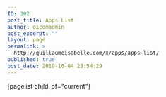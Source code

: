 ```yaml
---
ID: 302
post_title: Apps List
author: gicomadmin
post_excerpt: ""
layout: page
permalink: >
  http://guillaumeisabelle.com/x/apps/apps-list/
published: true
post_date: 2019-10-04 23:54:29
---
```

<!-- wp:paragraph -->

[pagelist child_of="current"] 

<!-- /wp:paragraph -->